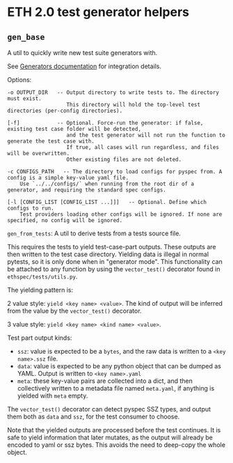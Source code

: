# ETH 2.0 test generator helpers

## `gen_base`

A util to quickly write new test suite generators with.

See [Generators documentation](../../test_generators/README.md) for integration details.

Options:

```
-o OUTPUT_DIR   -- Output directory to write tests to. The directory must exist.
                   This directory will hold the top-level test directories (per-config directories).

[-f]            -- Optional. Force-run the generator: if false, existing test case folder will be detected,
                   and the test generator will not run the function to generate the test case with.
                   If true, all cases will run regardless, and files will be overwritten.
                   Other existing files are not deleted.

-c CONFIGS_PATH   -- The directory to load configs for pyspec from. A config is a simple key-value yaml file. 
    Use `../../configs/` when running from the root dir of a generator, and requiring the standard spec configs.

[-l [CONFIG_LIST [CONFIG_LIST ...]]]   -- Optional. Define which configs to run. 
    Test providers loading other configs will be ignored. If none are specified, no config will be ignored.
```

`gen_from_tests`: A util to derive tests from a tests source file.

This requires the tests to yield test-case-part outputs. These outputs are then written to the test case directory.
Yielding data is illegal in normal pytests, so it is only done when in "generator mode".
This functionality can be attached to any function by using the `vector_test()` decorator found in `ethspec/tests/utils.py`.

The yielding pattern is:

2 value style: `yield <key name> <value>`. The kind of output will be inferred from the value by the `vector_test()` decorator.

3 value style: `yield <key name> <kind name> <value>`.

Test part output kinds:
- `ssz`: value is expected to be a `bytes`, and the raw data is written to a `<key name>.ssz` file.
- `data`: value is expected to be any python object that can be dumped as YAML. Output is written to `<key name>.yaml`
- `meta`: these key-value pairs are collected into a dict, and then collectively written to a metadata 
          file named `meta.yaml`, if anything is yielded with `meta` empty.

The `vector_test()` decorator can detect pyspec SSZ types, and output them both as `data` and `ssz`, for the test consumer to choose.

Note that the yielded outputs are processed before the test continues. It is safe to yield information that later mutates, 
 as the output will already be encoded to yaml or ssz bytes. This avoids the need to deep-copy the whole object.
